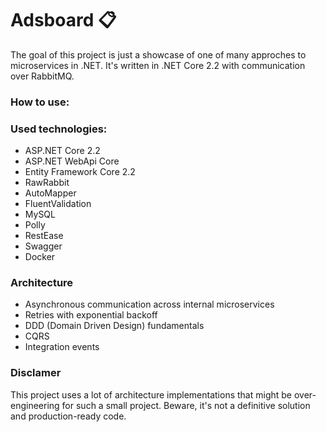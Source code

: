 # Adsboard 📋
The goal of this project is just a showcase of one of many approches to microservices in .NET. It's written in .NET Core 2.2 with communication over RabbitMQ.

### How to use:

### Used technologies:
- ASP.NET Core 2.2
- ASP.NET WebApi Core
- Entity Framework Core 2.2
- RawRabbit
- AutoMapper
- FluentValidation
- MySQL
- Polly
- RestEase
- Swagger
- Docker

### Architecture
- Asynchronous communication across internal microservices
- Retries with exponential backoff
- DDD (Domain Driven Design) fundamentals
- CQRS
- Integration events

### Disclamer
This project uses a lot of architecture implementations that might be over-engineering for such a small project. Beware, it's not a definitive solution and production-ready code.